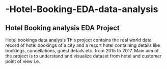 # -Hotel-Booking-EDA-data-analysis
 ##  Hotel Booking analysis EDA Project 
Hotel bookings data analysis This project contains the real world data record of hotel bookings of a city and a resort hotel containing details like bookings, cancellations, guest details etc. from 2015 to 2017. Main aim of the project is to understand and visualize dataset from hotel and customer point of view i.e.                 
